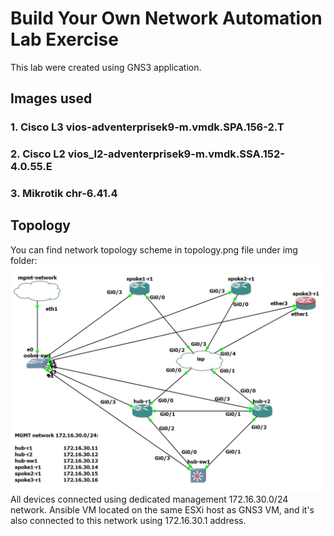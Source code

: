 # Build Your Own Network Automation Lab Exercise
This lab were created using GNS3 application.

## Images used
### 1. Cisco L3 vios-adventerprisek9-m.vmdk.SPA.156-2.T
### 2. Cisco L2 vios_l2-adventerprisek9-m.vmdk.SSA.152-4.0.55.E
### 3. Mikrotik chr-6.41.4

## Topology
You can find network topology scheme in topology.png file under img folder:
<img src="img/topology.png">
All devices connected using dedicated management 172.16.30.0/24 network.
Ansible VM located on the same ESXi host as GNS3 VM, and it's also connected to this network using 172.16.30.1 address.   
